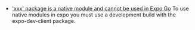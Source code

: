 - ['xxx' package is a native module and cannot be used in Expo Go](https://stackoverflow.com/questions/75122441/error-invariant-violation-your-javascript-code-tried-to-access-a-native-module)
  To use native modules in expo you must use a development build with the expo-dev-client package.
